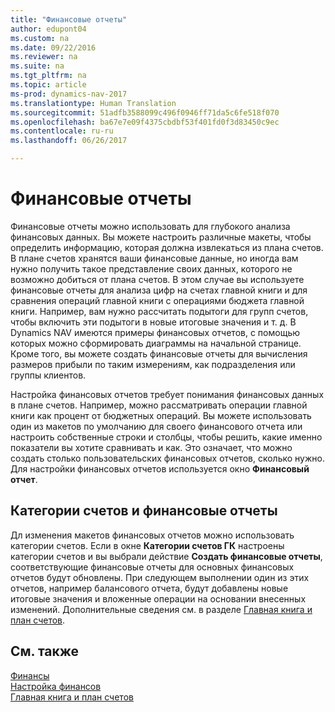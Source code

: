 ```yaml
---
title: "Финансовые отчеты"
author: edupont04
ms.custom: na
ms.date: 09/22/2016
ms.reviewer: na
ms.suite: na
ms.tgt_pltfrm: na
ms.topic: article
ms-prod: dynamics-nav-2017
ms.translationtype: Human Translation
ms.sourcegitcommit: 51adfb3588099c496f0946ff71da5c6fe518f070
ms.openlocfilehash: ba67e7e09f4375cbdbf53f401fd0f3d83450c9ec
ms.contentlocale: ru-ru
ms.lasthandoff: 06/26/2017

---
```


# <a name="account-schedules"></a>Финансовые отчеты
Финансовые отчеты можно использовать для глубокого анализа финансовых данных. Вы можете настроить различные макеты, чтобы определить информацию, которая должна извлекаться из плана счетов. В плане счетов хранятся ваши финансовые данные, но иногда вам нужно получить такое представление своих данных, которого не возможно добиться от плана счетов. В этом случае вы используете финансовые отчеты для анализа цифр на счетах главной книги и для сравнения операций главной книги с операциями бюджета главной книги.
Например, вам нужно рассчитать подытоги для групп счетов, чтобы включить эти подытоги в новые итоговые значения и т. д.
В Dynamics NAV имеются примеры финансовых отчетов, с помощью которых можно сформировать диаграммы на начальной странице. Кроме того, вы можете создать финансовые отчеты для вычисления размеров прибыли по таким измерениям, как подразделения или группы клиентов.  

Настройка финансовых отчетов требует понимания финансовых данных в плане счетов.
Например, можно рассматривать операции главной книги как процент от бюджетных операций.
Вы можете использовать один из макетов по умолчанию для своего финансового отчета или настроить собственные строки и столбцы, чтобы решить, какие именно показатели вы хотите сравнивать и как.
Это означает, что можно создать столько пользовательских финансовых отчетов, сколько нужно. Для настройки финансовых отчетов используется окно **Финансовый отчет**.  

## <a name="account-categories-and-account-schedules"></a>Категории счетов и финансовые отчеты
Дл изменения макетов финансовых отчетов можно использовать категории счетов. Если в окне **Категории счетов ГК** настроены категории счетов и вы выбрали действие **Создать финансовые отчеты**, соответствующие финансовые отчеты для основных финансовых отчетов будут обновлены. При следующем выполнении один из этих отчетов, например балансового отчета, будут добавлены новые итоговые значения и вложенные операции на основании внесенных изменений. Дополнительные сведения см. в разделе [Главная книга и план счетов](finance-setup-general-ledger.md).    
## <a name="see-also"></a>См. также
[Финансы](finance-setup.md)  
[Настройка финансов](finance-setup-setup-finance-setup.md)  
[Главная книга и план счетов](finance-setup-general-ledger.md)  

